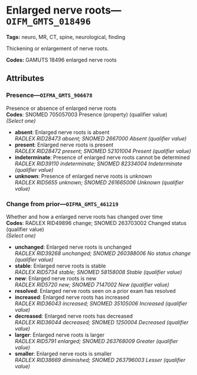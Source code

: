 # Enlarged nerve roots—`OIFM_GMTS_018496`

**Tags:** neuro, MR, CT, spine, neurological, finding

Thickening or enlargement of nerve roots.

**Codes:** GAMUTS 18496 enlarged nerve roots

## Attributes

### Presence—`OIFMA_GMTS_906678`

Presence or absence of enlarged nerve roots  
**Codes**: SNOMED 705057003 Presence (property) (qualifier value)  
*(Select one)*

- **absent**: Enlarged nerve roots is absent  
_RADLEX RID28473 absent; SNOMED 2667000 Absent (qualifier value)_
- **present**: Enlarged nerve roots is present  
_RADLEX RID28472 present; SNOMED 52101004 Present (qualifier value)_
- **indeterminate**: Presence of enlarged nerve roots cannot be determined  
_RADLEX RID39110 indeterminate; SNOMED 82334004 Indeterminate (qualifier value)_
- **unknown**: Presence of enlarged nerve roots is unknown  
_RADLEX RID5655 unknown; SNOMED 261665006 Unknown (qualifier value)_

### Change from prior—`OIFMA_GMTS_461219`

Whether and how a enlarged nerve roots has changed over time  
**Codes**: RADLEX RID49896 change; SNOMED 263703002 Changed status (qualifier value)  
*(Select one)*

- **unchanged**: Enlarged nerve roots is unchanged  
_RADLEX RID39268 unchanged; SNOMED 260388006 No status change (qualifier value)_
- **stable**: Enlarged nerve roots is stable  
_RADLEX RID5734 stable; SNOMED 58158008 Stable (qualifier value)_
- **new**: Enlarged nerve roots is new  
_RADLEX RID5720 new; SNOMED 7147002 New (qualifier value)_
- **resolved**: Enlarged nerve roots seen on a prior exam has resolved  
- **increased**: Enlarged nerve roots has increased  
_RADLEX RID36043 increased; SNOMED 35105006 Increased (qualifier value)_
- **decreased**: Enlarged nerve roots has decreased  
_RADLEX RID36044 decreased; SNOMED 1250004 Decreased (qualifier value)_
- **larger**: Enlarged nerve roots is larger  
_RADLEX RID5791 enlarged; SNOMED 263768009 Greater (qualifier value)_
- **smaller**: Enlarged nerve roots is smaller  
_RADLEX RID38669 diminished; SNOMED 263796003 Lesser (qualifier value)_